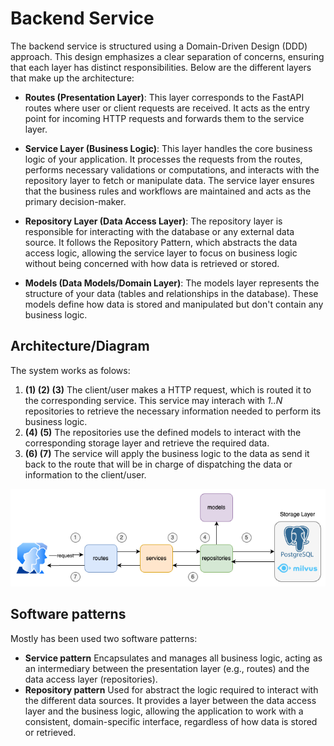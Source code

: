 # Backend Service

The backend service is structured using a Domain-Driven Design (DDD) approach. This design emphasizes a clear separation of concerns, ensuring that each layer has distinct responsibilities. Below are the different layers that make up the architecture:

- **Routes (Presentation Layer)**:
This layer corresponds to the FastAPI routes where user or client requests are received. It acts as the entry point for incoming HTTP requests and forwards them to the service layer.

- **Service Layer (Business Logic)**:
This layer handles the core business logic of your application. It processes the requests from the routes, performs necessary validations or computations, and interacts with the repository layer to fetch or manipulate data. The service layer ensures that the business rules and workflows are maintained and acts as the primary decision-maker.

- **Repository Layer (Data Access Layer)**:
The repository layer is responsible for interacting with the database or any external data source. It follows the Repository Pattern, which abstracts the data access logic, allowing the service layer to focus on business logic without being concerned with how data is retrieved or stored.

- **Models (Data Models/Domain Layer)**:
The models layer represents the structure of your data (tables and relationships in the database). These models define how data is stored and manipulated but don't contain any business logic.

## Architecture/Diagram

The system works as folows:

1. **(1) (2) (3)** The client/user makes a HTTP request, which is routed it to the corresponding service. This service may interach with *1..N* repositories to retrieve the necessary information needed to perform its business logic.
2. **(4) (5)** The repositories use the defined models to interact with the corresponding storage layer and retrieve the required data.
3. **(6) (7)** The service will apply the business logic to the data as send it back to the route that will be in charge of dispatching the data or information to the client/user.

![backend-service](img/backend-service.png)

## Software patterns

Mostly has been used two software patterns:
- **Service pattern** Encapsulates and manages all business logic, acting as an intermediary between the presentation layer (e.g., routes) and the data access layer (repositories).
- **Repository pattern** Used for abstract the logic required to interact with the different data sources. It provides a layer between the data access layer and the business logic, allowing the application to work with a consistent, domain-specific interface, regardless of how data is stored or retrieved.
